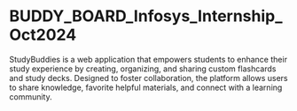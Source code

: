 # BUDDY_BOARD_Infosys_Internship_Oct2024
StudyBuddies is a web application that empowers students to enhance their study experience by creating, organizing, and sharing custom flashcards and study decks. Designed to foster collaboration, the platform allows users to share knowledge, favorite helpful materials, and connect with a learning community.
